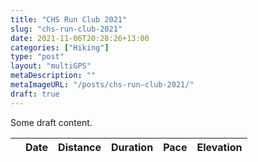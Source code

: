 ```yaml
---
title: "CHS Run Club 2021"
slug: "chs-run-club-2021"
date: 2021-11-06T20:28:26+13:00
categories: ["Hiking"]
type: "post"
layout: "multiGPS"
metaDescription: ""
metaImageURL: "/posts/chs-run-club-2021/"
draft: true
---
```


Some draft content.

<table id="gpx-table">
    <thead>
        <tr>
            <th></th>
            <th>Date</td>
            <th>Distance</td>
            <th>Duration</td>
            <th>Pace</td>
            <th>Elevation</td>
        </tr>
    </thead>
    <tbody></tbody>
</table>
